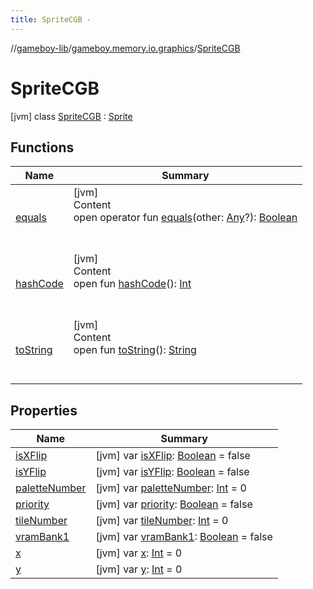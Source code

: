 ```yaml
---
title: SpriteCGB -
---
```

//[gameboy-lib](../../index.md)/[gameboy.memory.io.graphics](../index.md)/[SpriteCGB](index.md)



# SpriteCGB  
 [jvm] class [SpriteCGB](index.md) : [Sprite](../-sprite/index.md)   


## Functions  
  
|  Name|  Summary| 
|---|---|
| <a name="kotlin/Any/equals/#kotlin.Any?/PointingToDeclaration/"></a>[equals](../../gameboy.utils/-log/index.md#%5Bkotlin%2FAny%2Fequals%2F%23kotlin.Any%3F%2FPointingToDeclaration%2F%5D%2FFunctions%2F456262920)| <a name="kotlin/Any/equals/#kotlin.Any?/PointingToDeclaration/"></a>[jvm]  <br>Content  <br>open operator fun [equals](../../gameboy.utils/-log/index.md#%5Bkotlin%2FAny%2Fequals%2F%23kotlin.Any%3F%2FPointingToDeclaration%2F%5D%2FFunctions%2F456262920)(other: [Any](https://kotlinlang.org/api/latest/jvm/stdlib/kotlin/-any/index.html)?): [Boolean](https://kotlinlang.org/api/latest/jvm/stdlib/kotlin/-boolean/index.html)  <br><br><br>
| <a name="kotlin/Any/hashCode/#/PointingToDeclaration/"></a>[hashCode](../../gameboy.utils/-log/index.md#%5Bkotlin%2FAny%2FhashCode%2F%23%2FPointingToDeclaration%2F%5D%2FFunctions%2F456262920)| <a name="kotlin/Any/hashCode/#/PointingToDeclaration/"></a>[jvm]  <br>Content  <br>open fun [hashCode](../../gameboy.utils/-log/index.md#%5Bkotlin%2FAny%2FhashCode%2F%23%2FPointingToDeclaration%2F%5D%2FFunctions%2F456262920)(): [Int](https://kotlinlang.org/api/latest/jvm/stdlib/kotlin/-int/index.html)  <br><br><br>
| <a name="kotlin/Any/toString/#/PointingToDeclaration/"></a>[toString](../../gameboy.utils/-log/index.md#%5Bkotlin%2FAny%2FtoString%2F%23%2FPointingToDeclaration%2F%5D%2FFunctions%2F456262920)| <a name="kotlin/Any/toString/#/PointingToDeclaration/"></a>[jvm]  <br>Content  <br>open fun [toString](../../gameboy.utils/-log/index.md#%5Bkotlin%2FAny%2FtoString%2F%23%2FPointingToDeclaration%2F%5D%2FFunctions%2F456262920)(): [String](https://kotlinlang.org/api/latest/jvm/stdlib/kotlin/-string/index.html)  <br><br><br>


## Properties  
  
|  Name|  Summary| 
|---|---|
| <a name="gameboy.memory.io.graphics/SpriteCGB/isXFlip/#/PointingToDeclaration/"></a>[isXFlip](is-x-flip.md)| <a name="gameboy.memory.io.graphics/SpriteCGB/isXFlip/#/PointingToDeclaration/"></a> [jvm] var [isXFlip](is-x-flip.md): [Boolean](https://kotlinlang.org/api/latest/jvm/stdlib/kotlin/-boolean/index.html) = false   <br>
| <a name="gameboy.memory.io.graphics/SpriteCGB/isYFlip/#/PointingToDeclaration/"></a>[isYFlip](is-y-flip.md)| <a name="gameboy.memory.io.graphics/SpriteCGB/isYFlip/#/PointingToDeclaration/"></a> [jvm] var [isYFlip](is-y-flip.md): [Boolean](https://kotlinlang.org/api/latest/jvm/stdlib/kotlin/-boolean/index.html) = false   <br>
| <a name="gameboy.memory.io.graphics/SpriteCGB/paletteNumber/#/PointingToDeclaration/"></a>[paletteNumber](palette-number.md)| <a name="gameboy.memory.io.graphics/SpriteCGB/paletteNumber/#/PointingToDeclaration/"></a> [jvm] var [paletteNumber](palette-number.md): [Int](https://kotlinlang.org/api/latest/jvm/stdlib/kotlin/-int/index.html) = 0   <br>
| <a name="gameboy.memory.io.graphics/SpriteCGB/priority/#/PointingToDeclaration/"></a>[priority](priority.md)| <a name="gameboy.memory.io.graphics/SpriteCGB/priority/#/PointingToDeclaration/"></a> [jvm] var [priority](priority.md): [Boolean](https://kotlinlang.org/api/latest/jvm/stdlib/kotlin/-boolean/index.html) = false   <br>
| <a name="gameboy.memory.io.graphics/SpriteCGB/tileNumber/#/PointingToDeclaration/"></a>[tileNumber](tile-number.md)| <a name="gameboy.memory.io.graphics/SpriteCGB/tileNumber/#/PointingToDeclaration/"></a> [jvm] var [tileNumber](tile-number.md): [Int](https://kotlinlang.org/api/latest/jvm/stdlib/kotlin/-int/index.html) = 0   <br>
| <a name="gameboy.memory.io.graphics/SpriteCGB/vramBank1/#/PointingToDeclaration/"></a>[vramBank1](vram-bank1.md)| <a name="gameboy.memory.io.graphics/SpriteCGB/vramBank1/#/PointingToDeclaration/"></a> [jvm] var [vramBank1](vram-bank1.md): [Boolean](https://kotlinlang.org/api/latest/jvm/stdlib/kotlin/-boolean/index.html) = false   <br>
| <a name="gameboy.memory.io.graphics/SpriteCGB/x/#/PointingToDeclaration/"></a>[x](x.md)| <a name="gameboy.memory.io.graphics/SpriteCGB/x/#/PointingToDeclaration/"></a> [jvm] var [x](x.md): [Int](https://kotlinlang.org/api/latest/jvm/stdlib/kotlin/-int/index.html) = 0   <br>
| <a name="gameboy.memory.io.graphics/SpriteCGB/y/#/PointingToDeclaration/"></a>[y](y.md)| <a name="gameboy.memory.io.graphics/SpriteCGB/y/#/PointingToDeclaration/"></a> [jvm] var [y](y.md): [Int](https://kotlinlang.org/api/latest/jvm/stdlib/kotlin/-int/index.html) = 0   <br>

